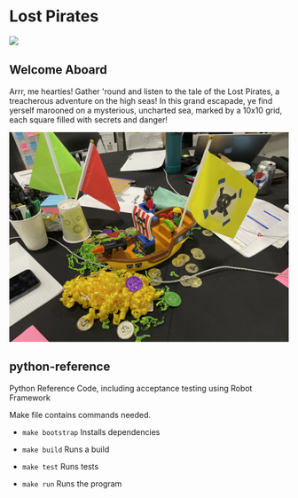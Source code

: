 # Lost Pirates

<img src="/images/IMG_5662.jpg">

## Welcome Aboard

Arrr, me hearties! Gather 'round and listen to the tale of the Lost Pirates, a treacherous adventure on the high seas! In this grand escapade, ye find yerself marooned on a mysterious, uncharted sea, marked by a 10x10 grid, each square filled with secrets and danger!



<img src="/images/IMG_5665.jpg">







## python-reference
Python Reference Code, including acceptance testing using Robot Framework

Make file contains commands needed.
* `make bootstrap` Installs dependencies

* `make build` Runs a build

* `make test` Runs tests

* `make run` Runs the program
